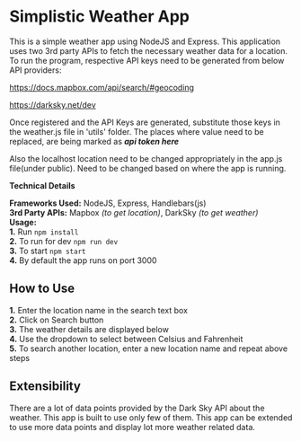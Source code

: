 # Simplistic Weather App

This is a simple weather app using NodeJS and Express. This application uses two 3rd party APIs to fetch the necessary weather data for a location. To run the program, respective API keys need to be generated from below API providers:

https://docs.mapbox.com/api/search/#geocoding

https://darksky.net/dev

Once registered and the API Keys are generated, substitute those keys in the weather.js file in 'utils' folder. The places where value need to be replaced, are being marked as **<em>api token here</em>**

Also the localhost location need to be changed appropriately in the app.js file(under public). Need to be changed based on where the app is running.

**Technical Details**  

**Frameworks Used:** NodeJS, Express, Handlebars(js)  
**3rd Party APIs:** Mapbox <em>(to get location)</em>, DarkSky <em>(to get weather)</em>  
**Usage:**  
<strong>1.</strong> Run ```npm install```  
<strong>2.</strong> To run for dev ```npm run dev```  
<strong>3.</strong> To start ```npm start```  
<strong>4.</strong> By default the app runs on port 3000

## How to Use

<strong>1.</strong> Enter the location name in the search text box  
<strong>2.</strong> Click on Search button  
<strong>3.</strong> The weather details are displayed below  
<strong>4.</strong> Use the dropdown to select between Celsius and Fahrenheit   
<strong>5.</strong> To search another location, enter a new location name and repeat above steps

## Extensibility
There are a lot of data points provided by the Dark Sky API about the weather. This app is built to use only few of them. This app can be extended to use more data points and display lot more weather related data.


